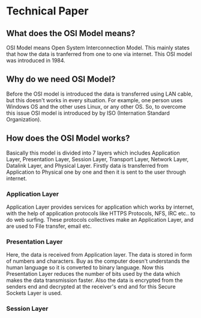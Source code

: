 # Technical Paper

## What does the OSI Model means?

OSI Model means Open System Interconnection Model. This mainly states that how the data is tranferred from one to one via internet. This OSI model was introduced in 1984.

## Why do we need OSI Model?

Before the OSI model is introduced the data is transferred using LAN cable, but this doesn't works in every situation. For example, one person uses Windows OS and the other uses Linux, or any other OS. So, to overcome this issue OSI model is introduced by  by ISO (Internation Standard Organization).

## How does the OSI Model works?

Basically this model is divided into 7 layers which includes Application Layer, Presentation Layer, Session Layer, Transport Layer, Network Layer, Datalink Layer, and Physical Layer.
Firstly data is transferred from Application to Physical one by one and then it is sent to the user through internet.

### Application Layer

Application Layer provides services for application which works by internet, with the help of application protocols like HTTPS Protocols, NFS, IRC etc.. to do web surfing. These protocols collectives make an Application Layer, and are used to File transfer, email etc.

### Presentation Layer

Here, the data is received from Application layer. The data is stored in form of numbers and characters. Buy as the computer doesn't understands the human language so it is converted to binary language.
Now this Presentation Layer reduces the number of bits used by the data which makes the data transmission faster. Also the data is encrypted from the senders end and decrypted at the receiver's end and for this Secure Sockets Layer is used.

### Session Layer







